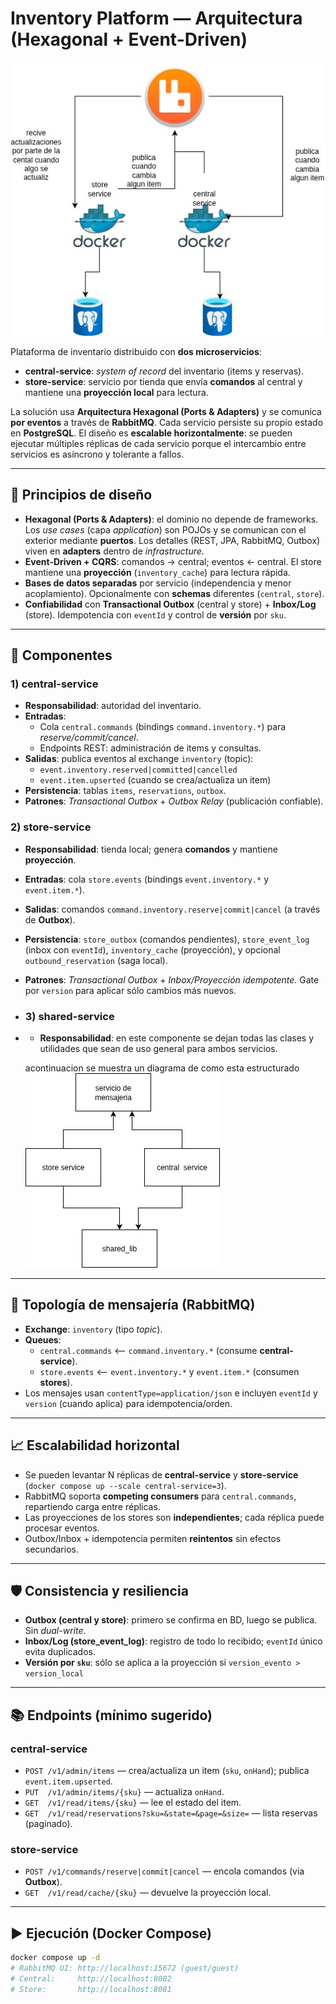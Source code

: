 # Inventory Platform — Arquitectura (Hexagonal + Event-Driven)

![Arquitectura de la plataforma](Diagrama_mercadolibre.jpg)

Plataforma de inventario distribuido con **dos microservicios**:
- **central-service**: *system of record* del inventario (items y reservas).
- **store-service**: servicio por tienda que envía **comandos** al central y mantiene una **proyección local** para lectura.

La solución usa **Arquitectura Hexagonal (Ports & Adapters)** y se comunica **por eventos** a través de **RabbitMQ**. Cada servicio persiste su propio estado en **PostgreSQL**. El diseño es **escalable horizontalmente**: se pueden ejecutar múltiples réplicas de cada servicio porque el intercambio entre servicios es asíncrono y tolerante a fallos.

---

## 🧱 Principios de diseño

- **Hexagonal (Ports & Adapters)**: el dominio no depende de frameworks. Los *use cases* (capa *application*) son POJOs y se comunican con el exterior mediante **puertos**. Los detalles (REST, JPA, RabbitMQ, Outbox) viven en **adapters** dentro de *infrastructure*.
- **Event-Driven + CQRS**: comandos → central; eventos ← central. El store mantiene una **proyección** (`inventory_cache`) para lectura rápida.
- **Bases de datos separadas** por servicio (independencia y menor acoplamiento). Opcionalmente con **schemas** diferentes (`central`, `store`). 
- **Confiabilidad** con **Transactional Outbox** (central y store) + **Inbox/Log** (store). Idempotencia con `eventId` y control de **versión** por `sku`.

---

## 🧩 Componentes

### 1) central-service
- **Responsabilidad**: autoridad del inventario.
- **Entradas**:
  - Cola `central.commands` (bindings `command.inventory.*`) para *reserve/commit/cancel*.
  - Endpoints REST: administración de items y consultas.
- **Salidas**: publica eventos al exchange `inventory` (topic):
  - `event.inventory.reserved|committed|cancelled`
  - `event.item.upserted` (cuando se crea/actualiza un item)
- **Persistencia**: tablas `items`, `reservations`, `outbox`.
- **Patrones**: *Transactional Outbox* + *Outbox Relay* (publicación confiable).

### 2) store-service
- **Responsabilidad**: tienda local; genera **comandos** y mantiene **proyección**.
- **Entradas**: cola `store.events` (bindings `event.inventory.*` y `event.item.*`).
- **Salidas**: comandos `command.inventory.reserve|commit|cancel` (a través de **Outbox**).
- **Persistencia**: `store_outbox` (comandos pendientes), `store_event_log` (inbox con `eventId`), `inventory_cache` (proyección), y opcional `outbound_reservation` (saga local).
- **Patrones**: *Transactional Outbox* + *Inbox/Proyección idempotente*. Gate por `version` para aplicar sólo cambios más nuevos.

- ### 3) shared-service
- - **Responsabilidad**: en este componente se dejan todas las clases y utilidades que sean de uso general para ambos servicios.
 
  acontinuacion se muestra un diagrama de como esta estructurado
![Arquitectura de la plataforma](Diagrama_componentes.jpg)


---

## 🔁 Topología de mensajería (RabbitMQ)

- **Exchange**: `inventory` (tipo *topic*).
- **Queues**:
  - `central.commands`  ⟵ `command.inventory.*`  (consume **central-service**).
  - `store.events`      ⟵ `event.inventory.*` y `event.item.*` (consumen **stores**).
- Los mensajes usan `contentType=application/json` e incluyen `eventId` y `version` (cuando aplica) para idempotencia/orden.

---

## 📈 Escalabilidad horizontal

- Se pueden levantar N réplicas de **central-service** y **store-service** (`docker compose up --scale central-service=3`).  
- RabbitMQ soporta **competing consumers** para `central.commands`, repartiendo carga entre réplicas.  
- Las proyecciones de los stores son **independientes**; cada réplica puede procesar eventos.
- Outbox/Inbox + idempotencia permiten **reintentos** sin efectos secundarios.

---

## 🛡️ Consistencia y resiliencia

- **Outbox (central y store)**: primero se confirma en BD, luego se publica. Sin *dual-write*.
- **Inbox/Log (store_event_log)**: registro de todo lo recibido; `eventId` único evita duplicados.
- **Versión por `sku`**: sólo se aplica a la proyección si `version_evento > version_local`

---

## 📚 Endpoints (mínimo sugerido)

### central-service
- `POST /v1/admin/items` — crea/actualiza un item (`sku`, `onHand`); publica `event.item.upserted`.
- `PUT  /v1/admin/items/{sku}` — actualiza `onHand`.
- `GET  /v1/read/items/{sku}` — lee el estado del item.
- `GET  /v1/read/reservations?sku=&state=&page=&size=` — lista reservas (paginado).

### store-service
- `POST /v1/commands/reserve|commit|cancel` — encola comandos (via **Outbox**).
- `GET  /v1/read/cache/{sku}` — devuelve la proyección local.

---

## ▶️ Ejecución (Docker Compose)

```bash
docker compose up -d
# RabbitMQ UI: http://localhost:15672 (guest/guest)
# Central:     http://localhost:8082
# Store:       http://localhost:8081
